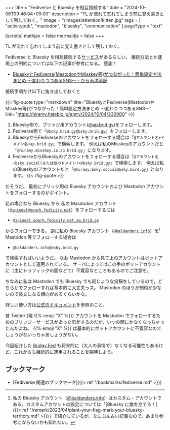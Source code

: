 +++
title = "Fediverse と Bluesky を相互接続する"
date =  "2024-10-06T09:46:04+09:00"
description = "TL が流れて忘れてしまう前に覚え書きとして残しておく。"
image = "/images/attention/kitten.jpg"
tags = [ "activitypub", "mastodon", "bluesky", "communication" ]
pageType = "text"

[scripts]
  mathjax = false
  mermaidjs = false
+++

TL が流れて忘れてしまう前に覚え書きとして残しておく。

Fediverse と Bluesky を相互接続する[サービス][Bridgy Fed]があるらしい。
接続方法とか運用上の制約については以下の記事が参考になる。
感謝！

- [BlueskyとFediverse(MastodonやMisskey等)がつながった！簡単設定方法まとめ ～変わりつつあるSNS～ - ひらみ漂流記](https://hiramy.hateblo.jp/entry/2024/10/04/230000)

接続手順だけ以下に抜き出しておくと

{{< fig-quote type="markdown" title="BlueskyとFediverse(MastodonやMisskey等)がつながった！簡単設定方法まとめ ～変わりつつあるSNS～" link="https://hiramy.hateblo.jp/entry/2024/10/04/230000" >}}
1. Bluesky側で、ブリッジ用アカウント([@ap.brid.gy](https://bsky.app/profile/ap.brid.gy))をフォローします。
2. Fediverse側で『`@bsky.brid.gy@bsky.brid.gy`』をフォローします。
3. BlueskyからFediverseのアカウントをフォローする場合は『`@アカウント名+ドメイン名+ap.brid.gy`』で検索します。
   例えば私のMisskeyのアカウントだと「`@hiramy.misskey.io.ap.brid.gy`」になります。
4. FediverseからBlueskyのアカウントをフォローする場合は『`@アカウント名+bsky.social(または他のドメイン)+@bsky.brid.gy`』で検索します。
   例えば私のBlueskyのアカウントだと「`@hiramy.bsky.social@bsky.bird.gy`」となります。
{{< /fig-quote >}}

だそうだ。
最初にブリッジ用の Bluesky アカウントおよび Mastodon アカウントをフォローするのがポイント。

私の場合なら Bluesky から 私の Masdodon アカウント（[`@spiegel@goark.fedicity.net`](https://goark.fedicity.net/@spiegel)）をフォローするには

-  [`@spiegel.goark.fedicity.net.ap.brid.gy`](https://bsky.app/profile/spiegel.goark.fedicity.net.ap.brid.gy)

からフォローできる。
逆に私の Bluesky アカウント（[`@baldanders.info`](https://bsky.app/profile/baldanders.info)）を[^bsky1] Mastodon 等でフォローする場合は

[^bsky1]: 私の Bluesky アカウント（[@baldanders.info](https://bsky.app/profile/baldanders.info)）はカスタム・アカウントである。カスタムアカウントの設定については「[Bluesky に旗を立てろ！]({{< ref "/remark/2023/04/plant-your-flag-mark-your-bluesky-territory.md" >}})」で紹介しているが，なにぶん古い記事なので，あまり参考にならないかも知れない。

-  `@baldanders.info@bsky.brid.gy`

で検索すればいいようだ。
なお Mastodon から見て上のアカウントはボットアカウントとして運用されている。
サーバによってはこの手のボットアカウントに（主にトラフィックの面などで）不寛容なところもあるのでご注意を。

ちなみに私は Mastodon でも Bluesky でも同じような投稿をしているので，どちらかでフォローすれば基本的に大丈夫っス。
Mastodon のほうが制約が少ないので長文になる傾向があるくらいかな。

詳しい使い方は[公式のドキュメント](https://fed.brid.gy/docs)を参照のこと。

昔 Twitter (現 {{% emoji "X" %}}) アカウントを Mastodon でフォローするためのブリッジ・サービスがあった気がするのだが，いつの間にかなくなっちゃったんだよね。
{{% emoji "X" %}} は基本的にボットアカウントに不寛容なのでしょうがないっちゃあしょうがない。

今回紹介した [Bridgy Fed] も将来的に（大人の事情で）なくなる可能性もあるけど，これからも継続的に運用されることを期待しよう。

## ブックマーク

- [Fediverse 関連のブックマーク]({{< ref "/bookmarks/fediverse.md" >}})

[Bridgy Fed]: https://fed.brid.gy/ "Bridgy Fed"
